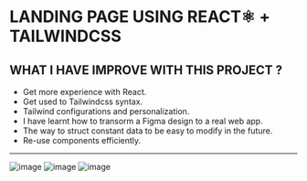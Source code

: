 # LANDING PAGE USING REACT⚛️ + TAILWINDCSS
## WHAT I HAVE IMPROVE WITH THIS PROJECT ?
- Get more experience with React.
- Get used to Tailwindcss syntax.
- Tailwind configurations and personalization.
- I have learnt how to transorm a Figma design to a real web app.
- The way to struct constant data to be easy to modify in the future.
- Re-use components efficiently.
<hr/>

![image](https://user-images.githubusercontent.com/59847094/187550170-6fe25267-6ea8-4935-84dd-ca0ce6dd8671.png)
![image](https://user-images.githubusercontent.com/59847094/187550608-47e0ba12-134c-424a-8e05-085a9c387672.png)
![image](https://user-images.githubusercontent.com/59847094/187550472-a2874c70-f1a8-4312-990a-3e27fcc30722.png)

